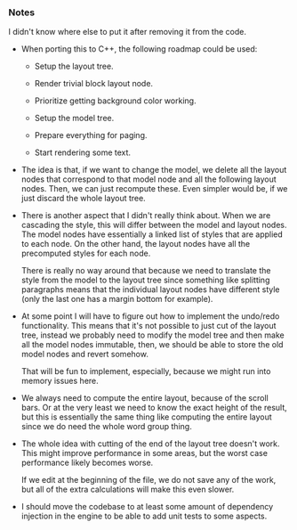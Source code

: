 ### Notes

I didn't know where else to put it after removing it from the code.

-   When porting this to C++, the following roadmap could be used:

    -   Setup the layout tree.

    -   Render trivial block layout node.

    -   Prioritize getting background color working.

    -   Setup the model tree.

    -   Prepare everything for paging.

    -   Start rendering some text.

-   The idea is that, if we want to change the model, we delete all the layout nodes that correspond to that model node and all the following layout nodes.
    Then, we can just recompute these.
    Even simpler would be, if we just discard the whole layout tree.

-   There is another aspect that I didn't really think about.
    When we are cascading the style, this will differ between the model and layout nodes.
    The model nodes have essentially a linked list of styles that are applied to each node.
    On the other hand, the layout nodes have all the precomputed styles for each node.

    There is really no way around that because we need to translate the style from the model to the layout tree since something like splitting paragraphs
    means that the individual layout nodes have different style (only the last one has a margin bottom for example).

-   At some point I will have to figure out how to implement the undo/redo functionality.
    This means that it's not possible to just cut of the layout tree, instead we probably need to modify the model tree and then make all the model nodes
    immutable, then, we should be able to store the old model nodes and revert somehow.

    That will be fun to implement, especially, because we might run into memory issues here.

-   We always need to compute the entire layout, because of the scroll bars.
    Or at the very least we need to know the exact height of the result, but this is essentially the same thing like computing the entire layout since
    we do need the whole word group thing.

-   The whole idea with cutting of the end of the layout tree doesn't work.
    This might improve performance in some areas, but the worst case performance likely becomes worse.

    If we edit at the beginning of the file, we do not save any of the work, but all of the extra calculations will make this even slower.

-   I should move the codebase to at least some amount of dependency injection in the engine to be able to add unit tests to some aspects.
